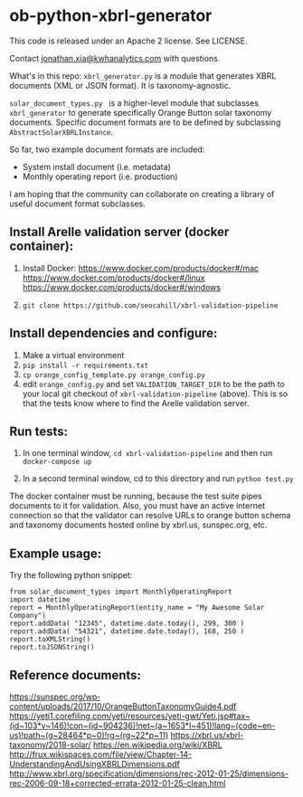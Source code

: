 # ob-python-xbrl-generator

This code is released under an Apache 2 license. See LICENSE.

Contact jonathan.xia@kwhanalytics.com with questions.

What's in this repo: `xbrl_generator.py` is a module that generates XBRL documents (XML or JSON
format). It is taxonomy-agnostic.

`solar_document_types.py ` is a higher-level module that subclasses `xbrl_generator` to generate specifically Orange Button solar taxonomy documents. Specific document formats are to be defined by subclassing `AbstractSolarXBRLInstance`.

So far, two example document formats are included:
* System install document (i.e. metadata)
* Monthly operating report (i.e. production)

I am hoping that the community can collaborate on creating a library of useful document format subclasses.

## Install Arelle validation server (docker container):

1. Install Docker:
https://www.docker.com/products/docker#/mac
https://www.docker.com/products/docker#/linux
https://www.docker.com/products/docker#/windows

2. `git clone https://github.com/seocahill/xbrl-validation-pipeline`


## Install dependencies and configure:

1. Make a virtual environment
2. `pip install -r requirements.txt`
3. `cp orange_config_template.py orange_config.py`
4. edit `orange_config.py` and set `VALIDATION_TARGET_DIR` to be the path to your local git checkout of `xbrl-validation-pipeline` (above). This is so that the tests know where to find the Arelle validation server.

## Run tests:

1. In one terminal window, `cd xbrl-validation-pipeline` and then run `docker-compose up`

2. In a second terminal window, cd to this directory and run `python test.py`

The docker container must be running, because the test suite pipes documents to it for validation. Also, you must have an active internet connection so that the validator can resolve URLs to orange button schema and taxonomy documents hosted online by xbrl.us, sunspec.org, etc.

## Example usage:

Try the following python snippet:

```
from solar_document_types import MonthlyOperatingReport
import datetime
report = MonthlyOperatingReport(entity_name = "My Awesome Solar Company")
report.addData( "12345", datetime.date.today(), 299, 300 )
report.addData( "54321", datetime.date.today(), 168, 250 )
report.toXMLString()
report.toJSONString()
```

## Reference documents:
https://sunspec.org/wp-content/uploads/2017/10/OrangeButtonTaxonomyGuide4.pdf
https://yeti1.corefiling.com/yeti/resources/yeti-gwt/Yeti.jsp#tax~(id~103*v~146)!con~(id~904236)!net~(a~1653*l~451)!lang~(code~en-us)!path~(g~28464*p~0)!rg~(rg~22*p~11)
https://xbrl.us/xbrl-taxonomy/2018-solar/
https://en.wikipedia.org/wiki/XBRL
http://frux.wikispaces.com/file/view/Chapter-14-UnderstandingAndUsingXBRLDimensions.pdf
http://www.xbrl.org/specification/dimensions/rec-2012-01-25/dimensions-rec-2006-09-18+corrected-errata-2012-01-25-clean.html
